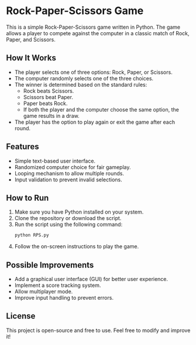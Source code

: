 # Rock-Paper-Scissors Game

This is a simple Rock-Paper-Scissors game written in Python. The game allows a player to compete against the computer in a classic match of Rock, Paper, and Scissors.

## How It Works
- The player selects one of three options: Rock, Paper, or Scissors.
- The computer randomly selects one of the three choices.
- The winner is determined based on the standard rules:
  - Rock beats Scissors.
  - Scissors beat Paper.
  - Paper beats Rock.
  - If both the player and the computer choose the same option, the game results in a draw.
- The player has the option to play again or exit the game after each round.

## Features
- Simple text-based user interface.
- Randomized computer choice for fair gameplay.
- Looping mechanism to allow multiple rounds.
- Input validation to prevent invalid selections.

## How to Run
1. Make sure you have Python installed on your system.
2. Clone the repository or download the script.
3. Run the script using the following command:
   ```sh
   python RPS.py
   ```
4. Follow the on-screen instructions to play the game.

## Possible Improvements
- Add a graphical user interface (GUI) for better user experience.
- Implement a score tracking system.
- Allow multiplayer mode.
- Improve input handling to prevent errors.

## License
This project is open-source and free to use. Feel free to modify and improve it!

